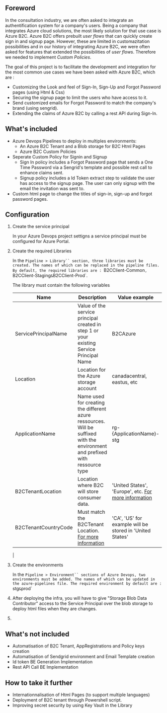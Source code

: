 ## Foreword
In the consultation industry, we are often asked to integrate an authentification system for a company's users. Being a company that integrates Azure cloud solutions, the most likely solution for that use case is Azure B2C.
Azure B2C offers prebuilt _user flows_ that can quickly create sign in and signup page. However, these are limited in customazitation possibilities and in our history of integrating Azure B2C, we were often asked for features that extended the possibilities of _user flows_. Therefore we needed to implement _Custom Policies_. 

The goal of this project is to facilitate the development and integration for the most common use cases we have been asked with Azure B2C, which are :
- Customizing the Look and feel of Sign-In, Sign-Up and Forgot Password pages (using Html & Css)
- Securing the signup page to limit the users who have access to it.
- Send customized emails for Forgot Password to match the company's brand (using sengrid).
- Extending the claims of Azure B2C by calling a rest API during Sign-In.

## What's included
- Azure Devops Pipelines to deploy in multiples environments:
    - An Azure B2C Tenant and a Blob storage for B2C Html Pages
    - Azure B2C Custom Policies 
- Seperate Custom Policy for Signin and Signup
    - Sign In policy includes a Forgot Password page that sends a One Time Password via a Sengrid's template and possible rest call to enhance claims sent.
    - Signup policy includes a Id Token extract step to validate the user has access to the signup page. The user can only signup with the email the invitation was sent to.
- Custom html page to change the titles of sign-in, sign-up and forgot password pages. 

## Configuration 
1. Create the service principal
    
    In your Azure Devops project settigns a service principal must be configured for Azure Portal.
1. Create the required Libraries
    
    In the `Pipeline > Library`` section, three libraries must be created. The names of which can be replaced in the pipeline files.
    By default, the required libraries are : `B2CClient-Common`, `B2CClient-Staging` & `B2CClient-Prod`.

    The library must contain the following variables
    
    | Name | Description | Value example |
    | ----- | -----| -------|
    | ServicePrincipalName | Value of the service principal created in step 1 or your existing Service Principal Name | B2CAzure
    | Location | Location for the Azure storage account | canadacentral, eastus, etc
    | ApplicationName | Name used for creating the different azure ressources. Will be suffixed with the environment and prefixed with ressource type | rg-{ApplicationName}-stg
    | B2CTenantLocation | Location where B2C will store consumer data. | 'United States', 'Europe', etc. [For more information](https://learn.microsoft.com/en-us/azure/active-directory-b2c/data-residency)
    | B2CTenantCountryCode | Must match the B2CTenant Location. [For more information](https://learn.microsoft.com/en-us/azure/active-directory-b2c/data-residency) | 'CA', 'US' for example will be stored in 'United States'
    |
1. Create the environments

    In the `Pipeline > Environment`` sections of Azure Devops, two environments must be added. The names of which can be updated in the azure-pipelines file.
    The required environment by default are : `stg` & `prod`

1. After deploying the infra, you will have to give "Storage Blob Data Contributor" access to the Service Principal over the blob storage to deploy html files when they are changes.

1. 


## What's not included
- Automatisation of B2C Tenant, AppRegistrations and Policy keys creation
- Automatisation of Sendgrid environment and Email Template creation
- Id token BE Generation Implementation
- Rest API Call BE Implementation

## How to take it further
- Internationnalisation of Html Pages (to support multiple languages)
- Deployment of B2C tenant through Powershell script.
- Improving secret security by using Key Vault in the Library